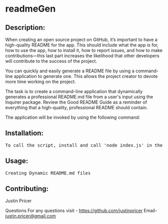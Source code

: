 # readmeGen

## Description:
When creating an open source project on GitHub, it’s important to have a high-quality README for the app. This should include what the app is for, how to use the app, how to install it, how to report issues, and how to make contributions—this last part increases the likelihood that other developers will contribute to the success of the project.

You can quickly and easily generate a README file by using a command-line application to generate one. This allows the project creator to devote more time working on the project.

The task is to create a command-line application that dynamically generates a professional README.md file from a user's input using the Inquirer package. Review the Good README Guide as a reminder of everything that a high-quality, professional README should contain.

The application will be invoked by using the following command:
## Installation:
<pre>To call the script, install and call 'node index.js' in the correct file location.</pre>
## Usage:
<pre>Creating Dynamic README.md files</pre>
## Contributing:
Justin Pricer

Questions
For any questions visit - https://github.com/justinpricer
Email- justin.pricer@gmail.com
